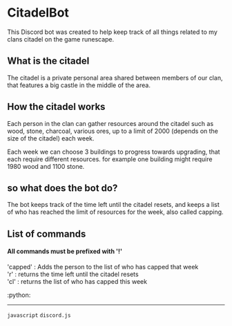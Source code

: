 # CitadelBot

This Discord bot was created to help keep track of all things related to my clans citadel on the game runescape.

## What is the citadel
The citadel is a private personal area shared between members of our clan, that features a big castle in the middle of the area.

## How the citadel works

Each person in the clan can gather resources around the citadel such as wood, stone, charcoal, various ores, up to a limit of 2000 
(depends on the size of the citadel) each week.

Each week we can choose 3 buildings to progress towards upgrading, that each require different resources. for example one building might require 1980 wood and 1100 stone.

## so what does the bot do?
The bot keeps track of the time left until the citadel resets, and keeps a list of who has reached the limit of resources for the week, also called capping.

## List of commands
#### All commands must be prefixed with '!'
'capped' : Adds the person to the list of who has capped that week </br>
'r' : returns the time left until the citadel resets </br>
'cl' : returns the list of who has capped this week </br>


:python:

------------------------------

```javascript``` ```discord.js```
